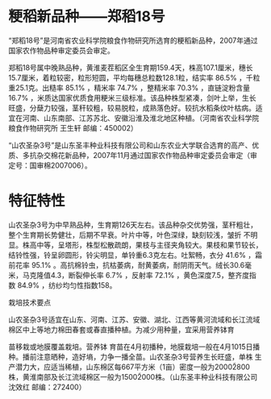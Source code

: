 # 粳稻新品种——郑稻18号

“郑稻18号”是河南省农业科学院粮食作物研究所选育的粳稻新品种，2007年通过国家农作物品种审定委员会审定。

郑稻18号属中晚熟品种，黄淮麦茬稻区全生育期159.4天，株高107.1厘米，穗长15.7厘米，着粒较密，粒形短圆，平均每穗总粒数128.1粒，结实率 86.5% ，千粒重25.1克。出糙率 85.1% ，精米率 74.7% ，整精米率 70.3% ，直链淀粉含量 16.7% ，米质达国家优质食用粳米三级标准。该品种株型紧凑，剑叶上举，生长旺盛，分蘖力较强，茎秆较粗，较易脱粒，成熟落色好。较抗水稻条纹叶枯病。适宜在河南、山东南部、江苏苏北、安徽沿淮及淮北地区种植。（河南省农业科学院粮食作物研究所 王生轩 邮编：450002）

“山农圣杂3号”是山东圣丰种业科技有限公司和山东农业大学联合选育的高产、优质、多抗杂交棉花新品种，2007年11月通过国家农作物品种审定委员会审定（审定号：国审棉2007006）。

# 特征特性

山农圣杂3号为中早熟品种，生育期126天左右。该品种杂交优势强，茎秆粗壮，整个生育期长势健壮，后期不早衰。叶片中等，叶色深绿，缺刻较浅，皱折 不明显。株高中等，呈塔形，株型松散疏朗，果枝与主径夹角较大。果枝和果节较长，结铃性强，铃呈卵圆形，铃尖明显，单铃重6.3克左右。吐絮畅，衣分 41.6% ，霜前花率 95.1% 。高抗棉铃虫，抗枯萎病，耐黄萎病，耐阴雨天气。绒长30.6毫米，马克隆值4.3，断裂伸长率 6.7% ，反射率 72.1% ，黄色深度7.5，整齐度指数 84.9% ，纺纱均匀性指数158。

栽培技术要点

山农圣杂3号适宜在山东、河南、江苏、安徽、湖北、江西等黄河流域和长江流域棉区中上等地力棉田春套或春直播种植。为减少用种量，宜采用营养钵育

苗移栽或地膜覆盖栽培。营养钵 育苗在4月初播种，地膜栽培一般在4月101̃5日播种。播前注意晒种，造好墒，力争一播全苗。山农圣杂3号营养生长旺盛，单株 生产潜力大，应适当稀植，山东棉区每667平方米（1亩）密度一般为20002̃800株，黄淮南部及长江流域棉区一般为15002̃000株。（山东圣丰种业科技有限公司 沈效红 邮编：272400）

